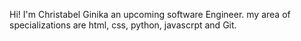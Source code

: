 Hi! I'm Christabel Ginika an upcoming software Engineer. my area of specializations are html, css, python, javascrpt and Git.
